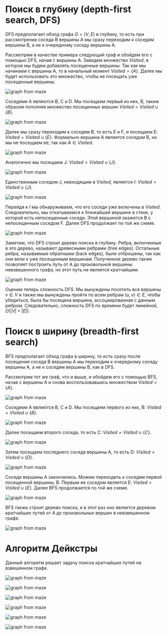 # Поиск в глубину (depth-first search, DFS)

DFS предполагает обход графа $G = (V, E)$ в глубину, то есть при рассмотрении соседа B вершины A мы сразу переходим к соседям вершины B, а не к очередному соседу вершины A.

Рассмотрим в качестве примера следующий граф и обойдем его с помощью DFS, начав с вершины A. Заведем множество $Visited$, в которое мы будем добавлять посещенные вершины. Так как мы начинаем с вершины A, то в начальный момент $Visited = \{A\}$. Далее мы будет использовать это множество, чтобы не посещать уже посещенные вершины.

![graph from maze](images/graph_from_maze_dfs_1.svg)

Соседями A являются B, C и D. Мы посещаем первый из них, B, таким образом пополняя множество посещенных вершин $Visited = Visited \cup \{B\}$.

![graph from maze](images/graph_from_maze_dfs_2.svg)

Далее мы сразу переходим к соседям B, то есть E и F, и посещаем E: $Visited = Visited \cup \{E\}$. Формально вершина A является соседом B, но мы не посещаем ее, так как $A \in Visited$. 

![graph from maze](images/graph_from_maze_dfs_3.svg)

Аналогично мы посещаем J: $Visited = Visited \cup \{J\}$.

![graph from maze](images/graph_from_maze_dfs_4.svg)

Единственным соседом J, невходящим в $Visited$, является $I$: $Visited = Visited \cup \{J\}$.  

![graph from maze](images/graph_from_maze_dfs_5.svg)

Перейдя к $I$ мы обнаруживаем, что его соседи уже включены в $Visited$. Следовательно, мы откатываемся к ближайшей вершине в стеке, у которой есть непосещенные соседи. Этой вершиной окажется B с непосещенным соседом F. Далее DFS продолжает по той же схеме.

![graph from maze](images/graph_from_maze_dfs_6.svg)

Заметим, что DFS строит дерево поиска в глубину. Ребра, включенные в это дерево, называют древесными ребрами (tree edges). Остальные ребра, называемые обратными (back edges), были отброшены, так как они вели к уже посещенным вершинам. Полученное дерево также позволяет построить путь от A до произвольной вершины невзвешенного графа, но этот путь не является кратчайшим.  

![graph from maze](images/graph_from_maze_dfs_tree.svg)

Оценим теперь сложность DFS. Мы вынуждены посетить все вершины $v \in V$ и также мы вынуждены пройти по всем ребрам $(u, v) \in E$, чтобы убедиться, была бы посещена вершина, ассоциированная с данным ребром. Следовательно, сложность DFS по времени будет линейной, $O(|V| + |E|)$. 

# Поиск в ширину (breadth-first search)

BFS предполагает обход графа в ширину, то есть сразу после посещения соседа B вершины A мы переходим к очередному соседу вершины A, а не к соседям вершины B, как в DFS.

Рассмотрим тот же граф, что и выше, и обойдем его с помощью BFS, начав с вершины A и снова воспользовавшись множеством $Visited = \{A\}$.

![graph from maze](images/graph_from_maze_bfs_1.svg)

Соседями A являются B, C и D. Мы посещаем первого из них, B: $Visited = Visited \cup \{B\}$.

![graph from maze](images/graph_from_maze_bfs_2.svg)

Далее посещаем второго соседа, то есть C: $Visited = Visited \cup \{С\}$.

![graph from maze](images/graph_from_maze_bfs_3.svg)

Затем посещаем последнего соседа вершины A, то есть D: $Visited = Visited \cup \{D\}$. 

![graph from maze](images/graph_from_maze_bfs_4.svg)

Соседи вершины A закончились. Можем переходить к соседям первой посещенной вершины, B. Первым ее соседом является E: $Visited = Visited \cup \{E\}$. Далее BFS продолжается по той же схеме.

![graph from maze](images/graph_from_maze_bfs_5.svg)

BFS также строит дерево поиска, и в этот раз оно является деревом кратчайших путей от A до произвольных вершин в невзвешенном графе.

![graph from maze](images/graph_from_maze_bfs_tree.svg)

# Алгоритм Дейкстры

Данный алгоритм решает задачу поиска кратчайших путей на взвешенном графе. 

![graph from maze](images/graph_from_maze_dijkstra_1.svg)

![graph from maze](images/graph_from_maze_dijkstra_2.svg)

![graph from maze](images/graph_from_maze_dijkstra_3.svg)

![graph from maze](images/graph_from_maze_dijkstra_4.svg)

![graph from maze](images/graph_from_maze_dijkstra_5.svg)

![graph from maze](images/graph_from_maze_dijkstra_tree.svg)
